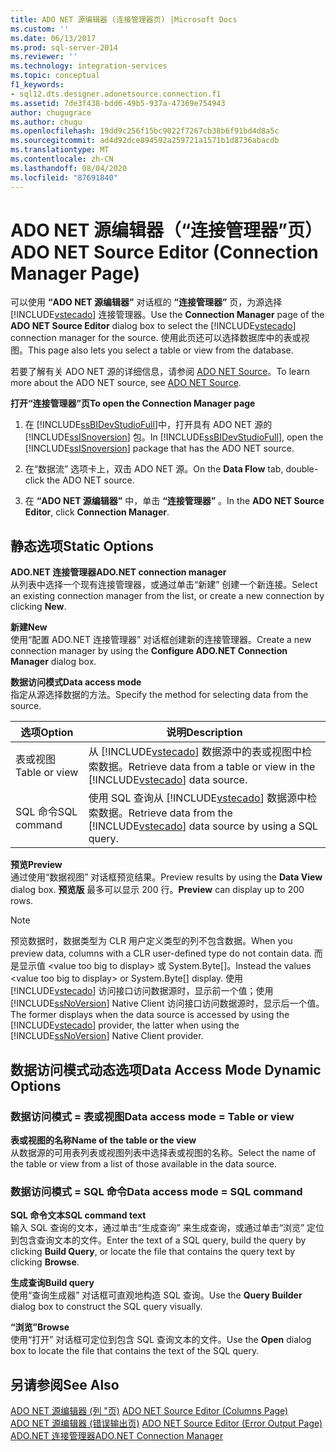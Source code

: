 ```yaml
---
title: ADO NET 源编辑器 (连接管理器页) |Microsoft Docs
ms.custom: ''
ms.date: 06/13/2017
ms.prod: sql-server-2014
ms.reviewer: ''
ms.technology: integration-services
ms.topic: conceptual
f1_keywords:
- sql12.dts.designer.adonetsource.connection.f1
ms.assetid: 7de3f438-bdd6-49b5-937a-47369e754943
author: chugugrace
ms.author: chugu
ms.openlocfilehash: 19dd9c256f15bc9022f7267cb38b6f91bd4d8a5c
ms.sourcegitcommit: ad4d92dce894592a259721a1571b1d8736abacdb
ms.translationtype: MT
ms.contentlocale: zh-CN
ms.lasthandoff: 08/04/2020
ms.locfileid: "87691840"
---
```

# <a name="ado-net-source-editor-connection-manager-page"></a><span data-ttu-id="3ecc8-102">ADO NET 源编辑器（“连接管理器”页）</span><span class="sxs-lookup"><span data-stu-id="3ecc8-102">ADO NET Source Editor (Connection Manager Page)</span></span>
  <span data-ttu-id="3ecc8-103">可以使用 **“ADO NET 源编辑器”** 对话框的 **“连接管理器”** 页，为源选择 [!INCLUDE[vstecado](../includes/vstecado-md.md)] 连接管理器。</span><span class="sxs-lookup"><span data-stu-id="3ecc8-103">Use the **Connection Manager** page of the **ADO NET Source Editor** dialog box to select the [!INCLUDE[vstecado](../includes/vstecado-md.md)] connection manager for the source.</span></span> <span data-ttu-id="3ecc8-104">使用此页还可以选择数据库中的表或视图。</span><span class="sxs-lookup"><span data-stu-id="3ecc8-104">This page also lets you select a table or view from the database.</span></span>  
  
 <span data-ttu-id="3ecc8-105">若要了解有关 ADO NET 源的详细信息，请参阅 [ADO NET Source](data-flow/ado-net-source.md)。</span><span class="sxs-lookup"><span data-stu-id="3ecc8-105">To learn more about the ADO NET source, see [ADO NET Source](data-flow/ado-net-source.md).</span></span>  
  
 <span data-ttu-id="3ecc8-106">**打开“连接管理器”页**</span><span class="sxs-lookup"><span data-stu-id="3ecc8-106">**To open the Connection Manager page**</span></span>  
  
1.  <span data-ttu-id="3ecc8-107">在 [!INCLUDE[ssBIDevStudioFull](../includes/ssbidevstudiofull-md.md)]中，打开具有 ADO NET 源的 [!INCLUDE[ssISnoversion](../includes/ssisnoversion-md.md)] 包。</span><span class="sxs-lookup"><span data-stu-id="3ecc8-107">In [!INCLUDE[ssBIDevStudioFull](../includes/ssbidevstudiofull-md.md)], open the [!INCLUDE[ssISnoversion](../includes/ssisnoversion-md.md)] package that has the ADO NET source.</span></span>  
  
2.  <span data-ttu-id="3ecc8-108">在“数据流”  选项卡上，双击 ADO NET 源。</span><span class="sxs-lookup"><span data-stu-id="3ecc8-108">On the **Data Flow** tab, double-click the ADO NET source.</span></span>  
  
3.  <span data-ttu-id="3ecc8-109">在 **“ADO NET 源编辑器”** 中，单击 **“连接管理器”** 。</span><span class="sxs-lookup"><span data-stu-id="3ecc8-109">In the **ADO NET Source Editor**, click **Connection Manager**.</span></span>  
  
## <a name="static-options"></a><span data-ttu-id="3ecc8-110">静态选项</span><span class="sxs-lookup"><span data-stu-id="3ecc8-110">Static Options</span></span>  
 <span data-ttu-id="3ecc8-111">**ADO.NET 连接管理器**</span><span class="sxs-lookup"><span data-stu-id="3ecc8-111">**ADO.NET connection manager**</span></span>  
 <span data-ttu-id="3ecc8-112">从列表中选择一个现有连接管理器，或通过单击“新建”  创建一个新连接。</span><span class="sxs-lookup"><span data-stu-id="3ecc8-112">Select an existing connection manager from the list, or create a new connection by clicking **New**.</span></span>  
  
 <span data-ttu-id="3ecc8-113">**新建**</span><span class="sxs-lookup"><span data-stu-id="3ecc8-113">**New**</span></span>  
 <span data-ttu-id="3ecc8-114">使用“配置 ADO.NET 连接管理器”  对话框创建新的连接管理器。</span><span class="sxs-lookup"><span data-stu-id="3ecc8-114">Create a new connection manager by using the **Configure ADO.NET Connection Manager** dialog box.</span></span>  
  
 <span data-ttu-id="3ecc8-115">**数据访问模式**</span><span class="sxs-lookup"><span data-stu-id="3ecc8-115">**Data access mode**</span></span>  
 <span data-ttu-id="3ecc8-116">指定从源选择数据的方法。</span><span class="sxs-lookup"><span data-stu-id="3ecc8-116">Specify the method for selecting data from the source.</span></span>  
  
|<span data-ttu-id="3ecc8-117">选项</span><span class="sxs-lookup"><span data-stu-id="3ecc8-117">Option</span></span>|<span data-ttu-id="3ecc8-118">说明</span><span class="sxs-lookup"><span data-stu-id="3ecc8-118">Description</span></span>|  
|------------|-----------------|  
|<span data-ttu-id="3ecc8-119">表或视图</span><span class="sxs-lookup"><span data-stu-id="3ecc8-119">Table or view</span></span>|<span data-ttu-id="3ecc8-120">从 [!INCLUDE[vstecado](../includes/vstecado-md.md)] 数据源中的表或视图中检索数据。</span><span class="sxs-lookup"><span data-stu-id="3ecc8-120">Retrieve data from a table or view in the [!INCLUDE[vstecado](../includes/vstecado-md.md)] data source.</span></span>|  
|<span data-ttu-id="3ecc8-121">SQL 命令</span><span class="sxs-lookup"><span data-stu-id="3ecc8-121">SQL command</span></span>|<span data-ttu-id="3ecc8-122">使用 SQL 查询从 [!INCLUDE[vstecado](../includes/vstecado-md.md)] 数据源中检索数据。</span><span class="sxs-lookup"><span data-stu-id="3ecc8-122">Retrieve data from the [!INCLUDE[vstecado](../includes/vstecado-md.md)] data source by using a SQL query.</span></span>|  
  
 <span data-ttu-id="3ecc8-123">**预览**</span><span class="sxs-lookup"><span data-stu-id="3ecc8-123">**Preview**</span></span>  
 <span data-ttu-id="3ecc8-124">通过使用“数据视图”  对话框预览结果。</span><span class="sxs-lookup"><span data-stu-id="3ecc8-124">Preview results by using the **Data View** dialog box.</span></span> <span data-ttu-id="3ecc8-125">**预览版** 最多可以显示 200 行。</span><span class="sxs-lookup"><span data-stu-id="3ecc8-125">**Preview** can display up to 200 rows.</span></span>  
  
> [!NOTE]  
>  <span data-ttu-id="3ecc8-126">预览数据时，数据类型为 CLR 用户定义类型的列不包含数据。</span><span class="sxs-lookup"><span data-stu-id="3ecc8-126">When you preview data, columns with a CLR user-defined type do not contain data.</span></span> <span data-ttu-id="3ecc8-127">而是显示值 \<value too big to display> 或 System.Byte[]。</span><span class="sxs-lookup"><span data-stu-id="3ecc8-127">Instead the values \<value too big to display> or System.Byte[] display.</span></span> <span data-ttu-id="3ecc8-128">使用 [!INCLUDE[vstecado](../includes/vstecado-md.md)] 访问接口访问数据源时，显示前一个值；使用 [!INCLUDE[ssNoVersion](../includes/ssnoversion-md.md)] Native Client 访问接口访问数据源时，显示后一个值。</span><span class="sxs-lookup"><span data-stu-id="3ecc8-128">The former displays when the data source is accessed by using the [!INCLUDE[vstecado](../includes/vstecado-md.md)] provider, the latter when using the [!INCLUDE[ssNoVersion](../includes/ssnoversion-md.md)] Native Client provider.</span></span>  
  
## <a name="data-access-mode-dynamic-options"></a><span data-ttu-id="3ecc8-129">数据访问模式动态选项</span><span class="sxs-lookup"><span data-stu-id="3ecc8-129">Data Access Mode Dynamic Options</span></span>  
  
### <a name="data-access-mode--table-or-view"></a><span data-ttu-id="3ecc8-130">数据访问模式 = 表或视图</span><span class="sxs-lookup"><span data-stu-id="3ecc8-130">Data access mode = Table or view</span></span>  
 <span data-ttu-id="3ecc8-131">**表或视图的名称**</span><span class="sxs-lookup"><span data-stu-id="3ecc8-131">**Name of the table or the view**</span></span>  
 <span data-ttu-id="3ecc8-132">从数据源的可用表列表或视图列表中选择表或视图的名称。</span><span class="sxs-lookup"><span data-stu-id="3ecc8-132">Select the name of the table or view from a list of those available in the data source.</span></span>  
  
### <a name="data-access-mode--sql-command"></a><span data-ttu-id="3ecc8-133">数据访问模式 = SQL 命令</span><span class="sxs-lookup"><span data-stu-id="3ecc8-133">Data access mode = SQL command</span></span>  
 <span data-ttu-id="3ecc8-134">**SQL 命令文本**</span><span class="sxs-lookup"><span data-stu-id="3ecc8-134">**SQL command text**</span></span>  
 <span data-ttu-id="3ecc8-135">输入 SQL 查询的文本，通过单击“生成查询”  来生成查询，或通过单击“浏览”  定位到包含查询文本的文件。</span><span class="sxs-lookup"><span data-stu-id="3ecc8-135">Enter the text of a SQL query, build the query by clicking **Build Query**, or locate the file that contains the query text by clicking **Browse**.</span></span>  
  
 <span data-ttu-id="3ecc8-136">**生成查询**</span><span class="sxs-lookup"><span data-stu-id="3ecc8-136">**Build query**</span></span>  
 <span data-ttu-id="3ecc8-137">使用“查询生成器”  对话框可直观地构造 SQL 查询。</span><span class="sxs-lookup"><span data-stu-id="3ecc8-137">Use the **Query Builder** dialog box to construct the SQL query visually.</span></span>  
  
 <span data-ttu-id="3ecc8-138">**“浏览”**</span><span class="sxs-lookup"><span data-stu-id="3ecc8-138">**Browse**</span></span>  
 <span data-ttu-id="3ecc8-139">使用“打开”  对话框可定位到包含 SQL 查询文本的文件。</span><span class="sxs-lookup"><span data-stu-id="3ecc8-139">Use the **Open** dialog box to locate the file that contains the text of the SQL query.</span></span>  
  
## <a name="see-also"></a><span data-ttu-id="3ecc8-140">另请参阅</span><span class="sxs-lookup"><span data-stu-id="3ecc8-140">See Also</span></span>  
 <span data-ttu-id="3ecc8-141">[ADO NET 源编辑器 &#40;列 "页&#41;](../../2014/integration-services/ado-net-source-editor-columns-page.md) </span><span class="sxs-lookup"><span data-stu-id="3ecc8-141">[ADO NET Source Editor &#40;Columns Page&#41;](../../2014/integration-services/ado-net-source-editor-columns-page.md) </span></span>  
 <span data-ttu-id="3ecc8-142">[ADO NET 源编辑器 &#40;错误输出页&#41;](../../2014/integration-services/ado-net-source-editor-error-output-page.md) </span><span class="sxs-lookup"><span data-stu-id="3ecc8-142">[ADO NET Source Editor &#40;Error Output Page&#41;](../../2014/integration-services/ado-net-source-editor-error-output-page.md) </span></span>  
 [<span data-ttu-id="3ecc8-143">ADO.NET 连接管理器</span><span class="sxs-lookup"><span data-stu-id="3ecc8-143">ADO.NET Connection Manager</span></span>](connection-manager/ado-net-connection-manager.md)  
  
  

